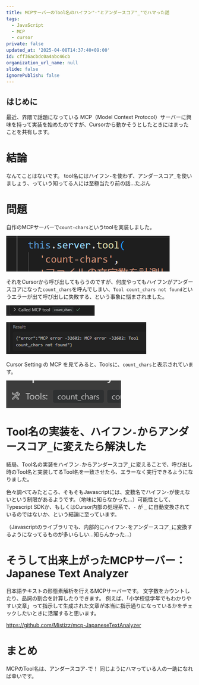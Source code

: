```yaml
---
title: MCPサーバーのTool名のハイフン"-"とアンダースコア"_"でハマった話
tags:
  - JavaScript
  - MCP
  - cursor
private: false
updated_at: '2025-04-08T14:37:40+09:00'
id: cff36acbdc0a4abc46cb
organization_url_name: null
slide: false
ignorePublish: false
---
```


## はじめに

最近、界隈で話題になっている MCP（Model Context Protocol）サーバーに興味を持って実装を始めたのですが、Cursorから動かそうとしたときにはまったことを共有します。

# 結論

なんてことはないです。
tool名にはハイフン`-`を使わず、アンダースコア`_`を使いましょう、っていう知ってる人には至極当たり前の話…たぶん


# 問題

自作のMCPサーバーで`count-chars`というtoolを実装しました。

![count-chars](https://github.com/Mistizz/public-zenn-article/blob/main/images/mcptoolname_04.png?raw=true)

それをCursorから呼び出してもらうのですが、何度やってもハイフンがアンダースコアになった`count_chars`を呼んでしまい、`Tool count_chars not found`というエラーが出て呼び出しに失敗する、という事象に悩まされました。

![実行](https://github.com/Mistizz/public-zenn-article/blob/main/images/mcptoolname_01.png?raw=true)

![エラー](https://github.com/Mistizz/public-zenn-article/blob/main/images/mcptoolname_02.png?raw=true)

Cursor Setting の MCP を見てみると、Toolsに、`count_chars`と表示されています。

![tool読み込み](https://github.com/Mistizz/public-zenn-article/blob/main/images/mcptoolname_03.png?raw=true)


# Tool名の実装を、ハイフン`-`からアンダースコア`_`に変えたら解決した

結局、Tool名の実装をハイフン`-`からアンダースコア`_`に変えることで、呼び出し時のTool名と実装してるTool名を一致させたら、エラーなく実行できるようになりました。

色々調べてみたところ、そもそもJavascriptには、変数名でハイフン`-`が使えないという制限があるようです。（地味に知らなかった…）可能性として、Typescript SDKか、もしくはCursor内部の処理系で、`-` が `_` に自動変換されているのではないか、という結論に至っています。

（Javascriptのライブラリでも、内部的にハイフン`-`をアンダースコア`_`に変換するようになってるものが多いらしい…知らんかった…）

# そうして出来上がったMCPサーバー：Japanese Text Analyzer

日本語テキストの形態素解析を行えるMCPサーバーです。
文字数をカウントしたり、品詞の割合を計算したりできます。
例えば、「小学校低学年でもわかりやすい文章」って指示して生成された文章が本当に指示通りになっているかをチェックしたいときに活躍すると思います。

https://github.com/Mistizz/mcp-JapaneseTextAnalyzer

# まとめ

MCPのTool名は、アンダースコア`-`で！
同じようにハマっている人の一助になれば幸いです。




